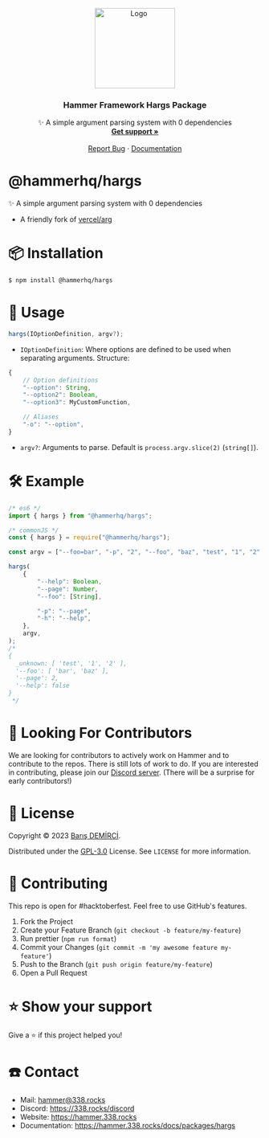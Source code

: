<p align="center">
    <img src="https://avatars.githubusercontent.com/u/109850261" alt="Logo" width="160" height="160" />
    <h3 align="center">Hammer Framework Hargs Package</h3>
    <p align="center">
        ✨ A simple argument parsing system with 0 dependencies
        <br />
        <a href="https://338.rocks/discord"><strong>Get support »</strong></a>
        <br />
        <br />
        <a href="https://github.com/TheHammerHQ/issues">Report Bug</a>
        ·
        <a href="https://hammer.338.rocks/docs/packages/hargs">Documentation</a>
    </p>
</p>

# @hammerhq/hargs

✨ A simple argument parsing system with 0 dependencies

-   A friendly fork of [vercel/arg](https://github.com/vercel/arg)

# 📦 Installation

```bash
$ npm install @hammerhq/hargs
```

# 🚀 Usage

```js
hargs(IOptionDefinition, argv?);
```

-   `IOptionDefinition`: Where options are defined to be used when separating arguments. Structure:

```js
{
    // Option definitions
    "--option": String,
    "--option2": Boolean,
    "--option3": MyCustomFunction,

    // Aliases
    "-o": "--option",
}
```

-   `argv?`: Arguments to parse. Default is `process.argv.slice(2)` (`string[]`).

# 🛠️ Example

```js
/* es6 */
import { hargs } from "@hammerhq/hargs";

/* commonJS */
const { hargs } = require("@hammerhq/hargs");

const argv = ["--foo=bar", "-p", "2", "--foo", "baz", "test", "1", "2", "-h"];

hargs(
	{
		"--help": Boolean,
		"--page": Number,
		"--foo": [String],

		"-p": "--page",
		"-h": "--help",
	},
	argv,
);
/*
{
  _unknown: [ 'test', '1', '2' ],
  '--foo': [ 'bar', 'baz' ],
  '--page': 2,
  '--help': false
}
 */
```

# 🧦 Looking For Contributors

We are looking for contributors to actively work on Hammer and to contribute to the repos. There is still lots of work to do. If you are interested in contributing, please join our [Discord server](https://338.rocks/discord). (There will be a surprise for early contributors!)

# 🔑 License

Copyright © 2023 [Barış DEMİRCİ](https://github.com/barbarbar338).

Distributed under the [GPL-3.0](https://www.gnu.org/licenses/gpl-3.0.html) License. See `LICENSE` for more information.

# 🧦 Contributing

This repo is open for #hacktoberfest. Feel free to use GitHub's features.

1. Fork the Project
2. Create your Feature Branch (`git checkout -b feature/my-feature`)
3. Run prettier (`npm run format`)
4. Commit your Changes (`git commit -m 'my awesome feature my-feature'`)
5. Push to the Branch (`git push origin feature/my-feature`)
6. Open a Pull Request

# ⭐️ Show your support

Give a ⭐️ if this project helped you!

# ☎️ Contact

-   Mail: hammer@338.rocks
-   Discord: https://338.rocks/discord
-   Website: https://hammer.338.rocks
-   Documentation: https://hammer.338.rocks/docs/packages/hargs
